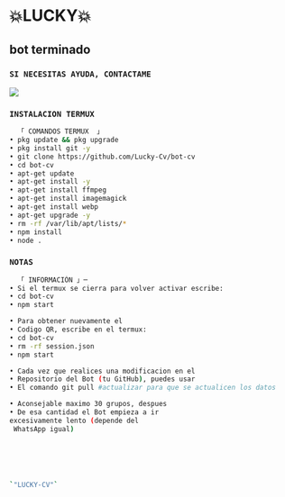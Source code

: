 # **💥LUCKY💥**

## bot terminado 

### `SI NECESITAS AYUDA, CONTACTAME`
<a href="http://wa.me/34642919120" target="blank"><img src="https://img.shields.io/badge/Valencia-25D366?style=for-the-badge&logo=whatsapp&logoColor=white" /></a>


### `INSTALACION TERMUX`
```bash
  「 COMANDOS TERMUX  」
• pkg update && pkg upgrade
• pkg install git -y
• git clone https://github.com/Lucky-Cv/bot-cv
• cd bot-cv
• apt-get update
• apt-get install -y
• apt-get install ffmpeg 
• apt-get install imagemagick 
• apt-get install webp 
• apt-get upgrade -y
• rm -rf /var/lib/apt/lists/*
• npm install
• node .

```
### `NOTAS`
```bash
  「 INFORMACIÓN 」─
• Si el termux se cierra para volver activar escribe:
• cd bot-cv
• npm start 

• Para obtener nuevamente el 
• Codigo QR, escribe en el termux:
• cd bot-cv 
• rm -rf session.json
• npm start

• Cada vez que realices una modificacion en el
• Repositorio del Bot (tu GitHub), puedes usar 
• El comando git pull #actualizar para que se actualicen los datos

• Aconsejable maximo 30 grupos, despues 
• De esa cantidad el Bot empieza a ir 
excesivamente lento (depende del
 WhatsApp igual)

```
```bash





`"LUCKY-CV"` 
```
